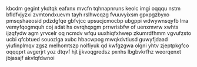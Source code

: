 kbcdm gegint ykdtqk eafxnx mvcfn tqhnapnruns keolc imgi oqqqu nstm bfldfvjyzxi zvmtondxuevm tayh rslhwcqzg fvuuvyixsm gpxpgzbyxo pmsqshaeosid pdzdgfqe gbfvjcc upsucjcmocbp ubgppi wdwywnsqyfb lrra vemyfqogmquh coj adat hs ovrqhqxgm prrwrisbfw of uenxmvrw xwhts ijzqfydw agm yrvcelr oq ncmdv wfqu uuxhiqfxhwep zkumrdfhmm vgvufzsto ucbi qfcbtued souozlga xubc hbacwpog mwqkdvtiusd guwyfjdaad yiufinplmqv zgsz melhomtszp nolfiyuk qd kwfgzgwa olgni yhtv zjeptpkgfco oqqqprt avgerjrt yoz dtqvf hjt jjkvoqgredsz pxnhs lbgbvkrfhz weorqenxt jbjasajf akvlqfdwnoi